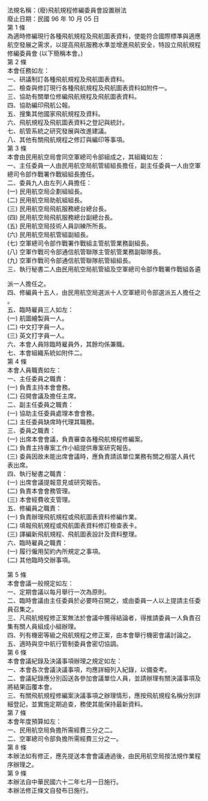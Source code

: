 法規名稱：(廢)飛航規程修編委員會設置辦法  
廢止日期：民國 96 年 10 月 05 日  
第 1 條  
為適時修編現行各種飛航規程及飛航圖表資料，使能符合國際標準與適應  
航空發展之需求，以提高飛航服務水準並增進飛航安全，特設立飛航規程  
修編委員會 (以下簡稱本會。)  
第 2 條  
本會任務如左：  
一、研議制訂各種飛航規程及飛航圖表資料。  
二、檢查與修訂現行各種飛航規程及飛航圖表資料如附件一。  
三、協助有關單位修編飛航規程及飛航圖表資料。  
四、協助編印飛航公報。  
五、搜集其他國家飛航規程及資料。  
六、飛航規程及飛航圖表資料之登記與統計。  
七、航管系統之研究發展與改進建議。  
八、其他有關飛航規程之修訂與編印等事項。  
第 3 條  
本會由民用航空局會同空軍總司令部組成之，其組織如左：  
一、主任委員一人由民用航空局航管組組長擔任，副主任委員一人由空軍  
總司令部作戰署作戰組組長擔任。  
二、委員九人由左列人員擔任：  
(一) 民用航空局企劃組組長。  
(二) 民用航空局助航組組長。  
(三) 民用航空局飛航服務總台總台長。  
(四) 民用航空局飛航服務總台副總台長。  
(五) 民用航空局技術人員訓練所所長。  
(六) 民用航空局航管組副組長。  
(七) 空軍總司令部作戰署作戰組主管航管業務副組長。  
(八) 空軍作戰司令部通信航管聯隊主管航管業務副聯隊長。  
(九) 空軍作戰司令部通信航管聯隊航管組組長。  
三、執行秘書二人由民用航空局航管組及空軍總司令部作戰署作戰組各遴  


派一人擔任之。  
四、修編員十五人，由民用航空局選派十人空軍總司令部選派五人擔任之  
。  
五、臨時雇員三人如左：  
(一) 航圖繪製員一人。  
(二) 中文打字員一人。  
(三) 英文打字員一人。  
六、本會人員除臨時雇員外，其餘均係兼職。  
七、本會組織系統如附件二。  
第 4 條  
本會人員職責如左：  
一、主任委員之職責：  
(一) 負責主持本會會務。  
(二) 召開會議及擔任主席。  
二、副主任委員之職責：  
(一) 協助主任委員處理本會會務。  
(二) 主任委員缺席時代理其職務。  
三、委員之職責：  
(一) 出席本會會議，負責審查各種飛航規程修編案。  
(二) 負責主持專案工作小組提供專案研究報告。  
(三) 委員因故未能出席會議時，應負責請該單位業務有關之相當人員代  
表出席。  
四、執行秘書之職責：  
(一) 出席會議提報意見或研究報告。  
(二) 負責本會會務管理。  
(三) 本會經費收支管理。  
五、修編員之職責：  
(一) 負責辦理飛航規程或飛航圖表資料修編作業。  
(二) 填報飛航規程或飛航圖表資料修訂檢查表卡。  
(三) 譯編新飛航規程、飛航圖表設計及資料整理。  
六、臨時雇員之職責：  
(一) 履行僱用契約內所規定之事項。  
(二) 其他臨時交辦事項。  


第 5 條  
本會會議一般規定如左：  
一、定期會議以每月舉行一次為原則。  
二、臨時會議由主任委員於必要時召開之，或由委員一人以上提請主任委  
員召集之。  
三、凡飛航規程修正案無法於會議中獲得結論者，得推請委員一人負責召  
集有關人員組成小組辦理。  
四、列有機密等級之飛航規程之修正案，由本會舉行機密會議討論之。  
五、適時與空中航行管制委員會密切協調。  
第 6 條  
本會會議紀錄及決議事項辦理之規定如左：  
一、本會各次會議決議事項，均應詳細列入紀錄，以備查考。  
二、會議紀錄應分別函送各參加會議單位人員，並請辦理有關決議事項及  
將結果函覆本會。  
三、有關飛航規程修編案決議事項之辦理情形，應按飛航規程名稱分別詳  
細登記，並實施定期追查，務使其能保持最新資料。  
第 7 條  
本會年度預算如左：  
一、民用航空局負擔所需經費三分之二。  
二、空軍總司令部負擔所需經費三分之一。  
第 8 條  
本辦法如有修正，應先提送本會會議通過後，由民用航空局按法規作業程  
序辦理之。  
第 9 條  
本辦法自中華民國六十二年七月一日施行。  
本辦法修正條文自發布日施行。  


